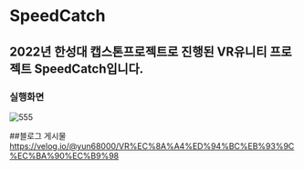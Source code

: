# SpeedCatch

## 2022년 한성대 캡스톤프로젝트로 진행된 VR유니티 프로젝트 SpeedCatch입니다.

### 실행화면
![555](https://github.com/GongDaeTaewoo/SpeedCatch/assets/89184708/543fff44-4389-48fa-bfc1-f17bfc78ac50)

##블로그 게시물
https://velog.io/@yun68000/VR%EC%8A%A4%ED%94%BC%EB%93%9C%EC%BA%90%EC%B9%98
